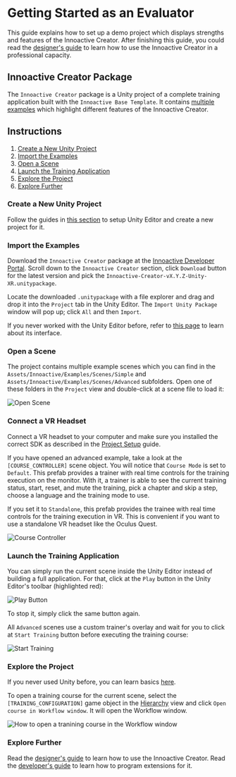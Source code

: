 # Getting Started as an Evaluator

This guide explains how to set up a demo project which displays strengths and features of the Innoactive Creator. After finishing this guide, you could read the [designer's guide](designer.md) to learn how to use the Innoactive Creator in a professional capacity.

## Innoactive Creator Package

The `Innoactive Creator` package is a Unity project of a complete training application built with the `Innoactive Base Template`. It contains [multiple examples](../innoactive-creator/examples.md) which highlight different features of the Innoactive Creator.

## Instructions

1. [Create a New Unity Project](#create-a-new-unity-project)
1. [Import the Examples](#import-the-examples)
1. [Open a Scene](#open-a-scene)
1. [Launch the Training Application](#launch-the-training-application)
1. [Explore the Project](#explore-the-project)
1. [Explore Further](#explore-further)

### Create a New Unity Project

Follow the guides in [this section](../setup-guides/index.md) to setup Unity Editor and create a new project for it.

### Import the Examples

Download the `Innoactive Creator` package at the [Innoactive Developer Portal](http://developers.innoactive.de/creator/releases/). Scroll down to the `Innoactive Creator` section, click `Download` button for the latest version and pick the `Innoactive-Creator-vX.Y.Z-Unity-XR.unitypackage`.

Locate the downloaded `.unitypackage` with a file explorer and drag and drop it into the `Project` tab in the Unity Editor. The `Import Unity Package` window will pop up; click `All` and then `Import`.

If you never worked with the Unity Editor before, refer to [this page](https://docs.unity3d.com/Manual/LearningtheInterface.html) to learn about its interface.

### Open a Scene

The project contains multiple example scenes which you can find in the `Assets/Innoactive/Examples/Scenes/Simple` and `Assets/Innoactive/Examples/Scenes/Advanced` subfolders. Open one of these folders in the `Project` view and double-click at a scene file to load it:

![Open Scene](../images/open-scene.png "Project view in the Unity Editor.")

### Connect a VR Headset

Connect a VR headset to your computer and make sure you installed the correct SDK as described in the [Project Setup](../setup-guides/03-project-setup.md) guide.

If you have opened an advanced example, take a look at the `[COURSE_CONTROLLER]` scene object. You will notice that `Course Mode` is set to `Default`. This prefab provides a trainer with real time controls for the training execution on the monitor. With it, a trainer is able to see the current training status, start, reset, and mute the training, pick a chapter and skip a step, choose a language and the training mode to use.

If you set it to `Standalone`, this prefab provides the trainee with real time controls for the training execution in VR. This is convenient if you want to use a standalone VR headset like the Oculus Quest.

![Course Controller](../images/course-controller.png "Inspector view of the Course Controller.")

### Launch the Training Application

You can simply run the current scene inside the Unity Editor instead of building a full application. For that, click at the `Play` button in the Unity Editor's toolbar (highlighted red):

![Play Button](../images/play-button.png "A screenshot of Unity Editor with a highlighted \"Play\" button.")

To stop it, simply click the same button again.

All `Advanced` scenes use a custom trainer's overlay and wait for you to click at `Start Training` button before executing the training course:

![Start Training](../images/start-training-button.png "Button that starts the training session.")

### Explore the Project

If you never used Unity before, you can learn basics [here](https://docs.unity3d.com/Manual/UsingTheEditor.html).

To open a training course for the current scene, select the `[TRAINING_CONFIGURATION]` game object in the [Hierarchy](https://docs.unity3d.com/Manual/Hierarchy.html) view and click `Open course in Workflow window`. It will open the Workflow window.

![How to open a tranining course in the Workflow window](../images/open-training-course.png "Screenshot of the Hierarchy and Inspector views which supports the text above.")

### Explore Further

Read the [designer's guide](designer.md) to learn how to use the Innoactive Creator. Read the [developer's guide](developer.md) to learn how to program extensions for it.

